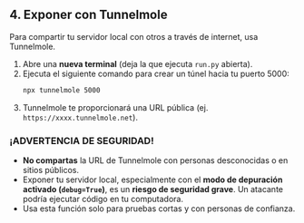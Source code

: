 

## 4. Exponer con Tunnelmole

Para compartir tu servidor local con otros a través de internet, usa Tunnelmole.

1.  Abre una **nueva terminal** (deja la que ejecuta `run.py` abierta).
2.  Ejecuta el siguiente comando para crear un túnel hacia tu puerto 5000:
    ```bash
    npx tunnelmole 5000
    ```
3.  Tunnelmole te proporcionará una URL pública (ej. `https://xxxx.tunnelmole.net`).

### ¡ADVERTENCIA DE SEGURIDAD!

- **No compartas** la URL de Tunnelmole con personas desconocidas o en sitios públicos.
- Exponer tu servidor local, especialmente con el **modo de depuración activado (`debug=True`)**, es un **riesgo de seguridad grave**. Un atacante podría ejecutar código en tu computadora.
- Usa esta función solo para pruebas cortas y con personas de confianza.


